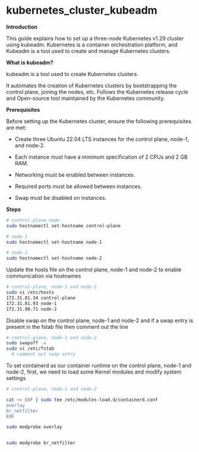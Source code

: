 # kubernetes_cluster_kubeadm

**Introduction**

This guide explains how to set up a three-node Kubernetes v1.29 cluster using kubeadm. Kubernetes is a container orchestration platform, and Kubeadm is a tool used to create and manage Kubernetes clusters.

**What is kubeadm?**

kubeadm is a tool used to create Kubernetes clusters.

It automates the creation of Kubernetes clusters by bootstrapping the control plane, joining the nodes, etc. Follows the Kubernetes release cycle and Open-source tool maintained by the Kubernetes community.

**Prerequisites**

Before setting up the Kubernetes cluster, ensure the following prerequisites are met:

* Create three Ubuntu 22.04 LTS instances for the control plane, node-1, and node-2.

* Each instance must have a minimum specification of 2 CPUs and 2 GB RAM.

* Networking must be enabled between instances.

* Required ports must be allowed between instances.

* Swap must be disabled on instances.

**Steps**


```sh
# control-plane-node
sudo hostnamectl set-hostname control-plane
```

```sh
# node-1
sudo hostnamectl set-hostname node-1
```

```sh
# node-2
sudo hostnamectl set-hostname node-2
```
Update the hosts file on the control plane, node-1 and node-2 to enable communication via hostnames


```sh
# control-plane, node-1 and node-2
sudo vi /etc/hosts
172.31.81.34 control-plane
172.31.81.93 node-1
172.31.90.71 node-2
```
Disable swap on the control plane, node-1 and node-2 and if a swap entry is present in the fstab file then comment out the line

```sh
# control-plane, node-1 and node-2
sudo swapoff -a
sudo vi /etc/fstab
  # comment out swap entry
```
To set containerd as our container runtime on the control plane, node-1 and node-2, first, we need to load some Kernel modules and modify system settings

```sh
# control-plane, node-1 and node-2

cat << EOF | sudo tee /etc/modules-load.d/containerd.conf
overlay
br_netfilter
EOF

sudo modprobe overlay


sudo modprobe br_netfilter
```
```sh

```
```sh

```
```sh

```
```sh

```
```sh

```
```sh

```
```sh

```
```sh

```
```sh

```
```sh

```

